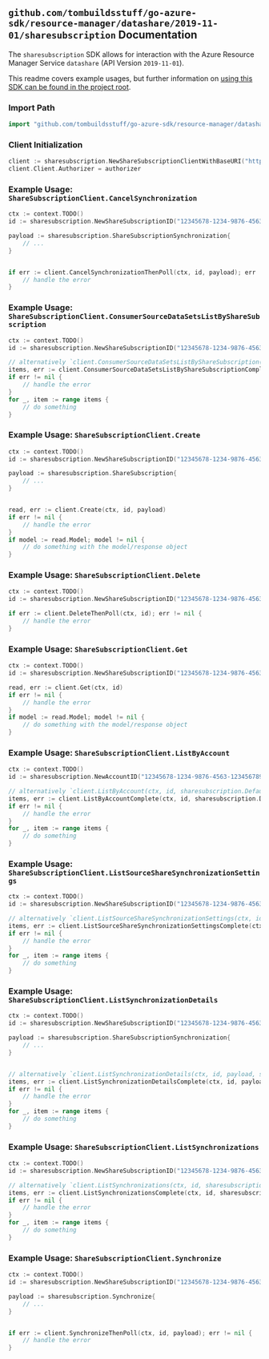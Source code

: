 
## `github.com/tombuildsstuff/go-azure-sdk/resource-manager/datashare/2019-11-01/sharesubscription` Documentation

The `sharesubscription` SDK allows for interaction with the Azure Resource Manager Service `datashare` (API Version `2019-11-01`).

This readme covers example usages, but further information on [using this SDK can be found in the project root](https://github.com/tombuildsstuff/go-azure-sdk/tree/main/docs).

### Import Path

```go
import "github.com/tombuildsstuff/go-azure-sdk/resource-manager/datashare/2019-11-01/sharesubscription"
```


### Client Initialization

```go
client := sharesubscription.NewShareSubscriptionClientWithBaseURI("https://management.azure.com")
client.Client.Authorizer = authorizer
```


### Example Usage: `ShareSubscriptionClient.CancelSynchronization`

```go
ctx := context.TODO()
id := sharesubscription.NewShareSubscriptionID("12345678-1234-9876-4563-123456789012", "example-resource-group", "accountValue", "shareSubscriptionValue")

payload := sharesubscription.ShareSubscriptionSynchronization{
	// ...
}


if err := client.CancelSynchronizationThenPoll(ctx, id, payload); err != nil {
	// handle the error
}
```


### Example Usage: `ShareSubscriptionClient.ConsumerSourceDataSetsListByShareSubscription`

```go
ctx := context.TODO()
id := sharesubscription.NewShareSubscriptionID("12345678-1234-9876-4563-123456789012", "example-resource-group", "accountValue", "shareSubscriptionValue")

// alternatively `client.ConsumerSourceDataSetsListByShareSubscription(ctx, id)` can be used to do batched pagination
items, err := client.ConsumerSourceDataSetsListByShareSubscriptionComplete(ctx, id)
if err != nil {
	// handle the error
}
for _, item := range items {
	// do something
}
```


### Example Usage: `ShareSubscriptionClient.Create`

```go
ctx := context.TODO()
id := sharesubscription.NewShareSubscriptionID("12345678-1234-9876-4563-123456789012", "example-resource-group", "accountValue", "shareSubscriptionValue")

payload := sharesubscription.ShareSubscription{
	// ...
}


read, err := client.Create(ctx, id, payload)
if err != nil {
	// handle the error
}
if model := read.Model; model != nil {
	// do something with the model/response object
}
```


### Example Usage: `ShareSubscriptionClient.Delete`

```go
ctx := context.TODO()
id := sharesubscription.NewShareSubscriptionID("12345678-1234-9876-4563-123456789012", "example-resource-group", "accountValue", "shareSubscriptionValue")

if err := client.DeleteThenPoll(ctx, id); err != nil {
	// handle the error
}
```


### Example Usage: `ShareSubscriptionClient.Get`

```go
ctx := context.TODO()
id := sharesubscription.NewShareSubscriptionID("12345678-1234-9876-4563-123456789012", "example-resource-group", "accountValue", "shareSubscriptionValue")

read, err := client.Get(ctx, id)
if err != nil {
	// handle the error
}
if model := read.Model; model != nil {
	// do something with the model/response object
}
```


### Example Usage: `ShareSubscriptionClient.ListByAccount`

```go
ctx := context.TODO()
id := sharesubscription.NewAccountID("12345678-1234-9876-4563-123456789012", "example-resource-group", "accountValue")

// alternatively `client.ListByAccount(ctx, id, sharesubscription.DefaultListByAccountOperationOptions())` can be used to do batched pagination
items, err := client.ListByAccountComplete(ctx, id, sharesubscription.DefaultListByAccountOperationOptions())
if err != nil {
	// handle the error
}
for _, item := range items {
	// do something
}
```


### Example Usage: `ShareSubscriptionClient.ListSourceShareSynchronizationSettings`

```go
ctx := context.TODO()
id := sharesubscription.NewShareSubscriptionID("12345678-1234-9876-4563-123456789012", "example-resource-group", "accountValue", "shareSubscriptionValue")

// alternatively `client.ListSourceShareSynchronizationSettings(ctx, id)` can be used to do batched pagination
items, err := client.ListSourceShareSynchronizationSettingsComplete(ctx, id)
if err != nil {
	// handle the error
}
for _, item := range items {
	// do something
}
```


### Example Usage: `ShareSubscriptionClient.ListSynchronizationDetails`

```go
ctx := context.TODO()
id := sharesubscription.NewShareSubscriptionID("12345678-1234-9876-4563-123456789012", "example-resource-group", "accountValue", "shareSubscriptionValue")

payload := sharesubscription.ShareSubscriptionSynchronization{
	// ...
}


// alternatively `client.ListSynchronizationDetails(ctx, id, payload, sharesubscription.DefaultListSynchronizationDetailsOperationOptions())` can be used to do batched pagination
items, err := client.ListSynchronizationDetailsComplete(ctx, id, payload, sharesubscription.DefaultListSynchronizationDetailsOperationOptions())
if err != nil {
	// handle the error
}
for _, item := range items {
	// do something
}
```


### Example Usage: `ShareSubscriptionClient.ListSynchronizations`

```go
ctx := context.TODO()
id := sharesubscription.NewShareSubscriptionID("12345678-1234-9876-4563-123456789012", "example-resource-group", "accountValue", "shareSubscriptionValue")

// alternatively `client.ListSynchronizations(ctx, id, sharesubscription.DefaultListSynchronizationsOperationOptions())` can be used to do batched pagination
items, err := client.ListSynchronizationsComplete(ctx, id, sharesubscription.DefaultListSynchronizationsOperationOptions())
if err != nil {
	// handle the error
}
for _, item := range items {
	// do something
}
```


### Example Usage: `ShareSubscriptionClient.Synchronize`

```go
ctx := context.TODO()
id := sharesubscription.NewShareSubscriptionID("12345678-1234-9876-4563-123456789012", "example-resource-group", "accountValue", "shareSubscriptionValue")

payload := sharesubscription.Synchronize{
	// ...
}


if err := client.SynchronizeThenPoll(ctx, id, payload); err != nil {
	// handle the error
}
```
